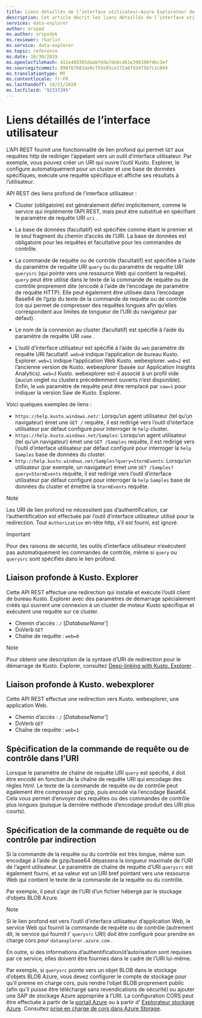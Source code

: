 ```yaml
---
title: Liens détaillés de l’interface utilisateur-Azure Explorateur de données | Microsoft Docs
description: Cet article décrit les liens détaillés de l’interface utilisateur dans Azure Explorateur de données.
services: data-explorer
author: orspod
ms.author: orspodek
ms.reviewer: rkarlin
ms.service: data-explorer
ms.topic: reference
ms.date: 10/30/2019
ms.openlocfilehash: 412e489365daabfdde7de8cd61e398100f4bc3ef
ms.sourcegitcommit: 898f67b83ae8cf55e93ce172a6fd3473b7c1c094
ms.translationtype: MT
ms.contentlocale: fr-FR
ms.lasthandoff: 10/21/2020
ms.locfileid: "92337395"
---
```

# <a name="ui-deep-links"></a>Liens détaillés de l’interface utilisateur

L’API REST fournit une fonctionnalité de lien profond qui permet `GET` aux requêtes http de rediriger l’appelant vers un outil d’interface utilisateur. Par exemple, vous pouvez créer un URI qui ouvre l’outil Kusto. Explorer, le configure automatiquement pour un cluster et une base de données spécifiques, exécute une requête spécifique et affiche ses résultats à l’utilisateur.

API REST des liens profond de l’interface utilisateur :

* Cluster (obligatoire) est généralement défini implicitement, comme le service qui implémente l’API REST, mais peut être substitué en spécifiant le paramètre de requête URI `uri` .

* La base de données (facultatif) est spécifiée comme étant le premier et le seul fragment du chemin d’accès de l’URI. La base de données est obligatoire pour les requêtes et facultative pour les commandes de contrôle.

* La commande de requête ou de contrôle (facultatif) est spécifiée à l’aide du paramètre de requête URI `query` ou du paramètre de requête URI `querysrc` (qui pointe vers une ressource Web qui contient la requête).
  `query` peut être utilisé dans le texte de la commande de requête ou de contrôle proprement dite (encodé à l’aide de l’encodage de paramètre de requête HTTP). Elle peut également être utilisée dans l’encodage Base64 de l’gzip du texte de la commande de requête ou de contrôle (ce qui permet de compresser des requêtes longues afin qu’elles correspondent aux limites de longueur de l’URI du navigateur par défaut).

* Le nom de la connexion au cluster (facultatif) est spécifié à l’aide du paramètre de requête URI `name` .

* L’outil d’interface utilisateur est spécifié à l’aide du `web` paramètre de requête URI facultatif.
  `web=0` indique l’application de bureau Kusto. Explorer. `web=1` indique l’application Web Kusto. webexplorer.
  `web=2` est l’ancienne version de Kusto. webexplorer (basée sur Application Insights Analytics). `web=3` Kusto. webexplorer est-il associé à un profil vide (aucun onglet ou clusters précédemment ouverts n’est disponible). Enfin, le `web` paramètre de requête peut être remplacé par `saw=1` pour indiquer la version Saw de Kusto. Explorer.

Voici quelques exemples de liens :

* `https://help.kusto.windows.net/`: Lorsqu’un agent utilisateur (tel qu’un navigateur) émet une `GET /` requête, il est redirigé vers l’outil d’interface utilisateur par défaut configuré pour interroger le `help` cluster.
* `https://help.kusto.windows.net/Samples`: Lorsqu’un agent utilisateur (tel qu’un navigateur) émet une `GET /Samples` requête, il est redirigé vers l’outil d’interface utilisateur par défaut configuré pour interroger la `help` `Samples` base de données du cluster.
* `http://help.kusto.windows.net/Samples?query=StormEvents`: Lorsqu’un utilisateur (par exemple, un navigateur) émet une `GET /Samples?query=StormEvents` requête, il est redirigé vers l’outil d’interface utilisateur par défaut configuré pour interroger la `help` `Samples` base de données du cluster et émettre la `StormEvents` requête.

> [!NOTE]
> Les URI de lien profond ne nécessitent pas d’authentification, car l’authentification est effectuée par l’outil d’interface utilisateur utilisé pour la redirection.
> Tout `Authorization` en-tête http, s’il est fourni, est ignoré.

> [!IMPORTANT]
> Pour des raisons de sécurité, les outils d’interface utilisateur n’exécutent pas automatiquement les commandes de contrôle, même si `query` ou `querysrc` sont spécifiés dans le lien profond.

## <a name="deep-linking-to-kustoexplorer"></a>Liaison profonde à Kusto. Explorer

Cette API REST effectue une redirection qui installe et exécute l’outil client de bureau Kusto. Explorer avec des paramètres de démarrage spécialement créés qui ouvrent une connexion à un cluster de moteur Kusto spécifique et exécutent une requête sur ce cluster.

* Chemin d’accès : `/` [*DatabaseName*']
* DoVerb `GET`
* Chaîne de requête : `web=0`

> [!NOTE]
> Pour obtenir une description de la syntaxe d’URI de redirection pour le démarrage de Kusto. Explorer, consultez [Deep-linking with Kusto. Explorer](../../tools/kusto-explorer-using.md#deep-linking-queries) .

## <a name="deep-linking-to-kustowebexplorer"></a>Liaison profonde à Kusto. webexplorer

Cette API REST effectue une redirection vers Kusto. webexplorer, une application Web.

* Chemin d’accès : `/` [*DatabaseName*']
* DoVerb `GET`
* Chaîne de requête : `web=1`

## <a name="specifying-the-query-or-control-command-in-the-uri"></a>Spécification de la commande de requête ou de contrôle dans l’URI

Lorsque le paramètre de chaîne de requête URI `query` est spécifié, il doit être encodé en fonction de la chaîne de requête URI qui encodage des règles html. Le texte de la commande de requête ou de contrôle peut également être compressé par gzip, puis encodé via l’encodage Base64. Cela vous permet d’envoyer des requêtes ou des commandes de contrôle plus longues (puisque la dernière méthode d’encodage produit des URI plus courts).

## <a name="specifying-the-query-or-control-command-by-indirection"></a>Spécification de la commande de requête ou de contrôle par indirection

Si la commande de la requête ou du contrôle est très longue, même son encodage à l’aide de gzip/base64 dépassera la longueur maximale de l’URI de l’agent utilisateur. Le paramètre de chaîne de requête d’URI `querysrc` est également fourni, et sa valeur est un URI bref pointant vers une ressource Web qui contient le texte de la commande de la requête ou du contrôle.

Par exemple, il peut s’agir de l’URI d’un fichier hébergé par le stockage d’objets BLOB Azure.

> [!NOTE]
> Si le lien profond est vers l’outil d’interface utilisateur d’application Web, le service Web qui fournit la commande de requête ou de contrôle (autrement dit, le service qui fournit l' `querysrc` URI) doit être configuré pour prendre en charge cors pour `dataexplorer.azure.com` .
>
> En outre, si des informations d’authentification/d’autorisation sont requises par ce service, elles doivent être fournies dans le cadre de l’URI lui-même.
>
> Par exemple, si `querysrc` pointe vers un objet BLOB dans le stockage d’objets BLOB Azure, vous devez configurer le compte de stockage pour qu’il prenne en charge cors, puis rendre l’objet BLOB proprement public (afin qu’il puisse être téléchargé sans revendications de sécurité) ou ajouter une SAP de stockage Azure appropriée à l’URI. La configuration CORS peut être effectuée à partir de la [portail Azure](https://portal.azure.com/) ou à partir d' [Explorateur stockage Azure](https://azure.microsoft.com/features/storage-explorer/).
> Consultez [prise en charge de cors dans Azure Storage](/rest/api/storageservices/cross-origin-resource-sharing--cors--support-for-the-azure-storage-services).